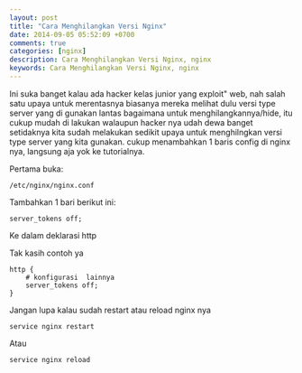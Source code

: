 ```yaml
---
layout: post
title: "Cara Menghilangkan Versi Nginx"
date: 2014-09-05 05:52:09 +0700
comments: true
categories: [nginx]
description: Cara Menghilangkan Versi Nginx, nginx
keywords: Cara Menghilangkan Versi Nginx, nginx
---
```

Ini suka banget kalau ada hacker kelas junior yang exploit" web, nah salah satu upaya untuk merentasnya biasanya mereka melihat dulu versi type server yang di gunakan lantas bagaimana untuk menghilangkannya/hide, itu cukup mudah di lakukan walaupun hacker nya udah dewa banget setidaknya kita sudah melakukan sedikit upaya untuk menghilngkan versi type server yang kita gunakan.  cukup menambahkan 1 baris config di nginx nya, langsung aja yok ke tutorialnya.
<!-- more -->
Pertama buka:
```
/etc/nginx/nginx.conf
```
Tambahkan 1 bari berikut ini:
```
server_tokens off;
```
Ke dalam deklarasi http

Tak kasih contoh ya 
```
http {
    # konfigurasi  lainnya
    server_tokens off;
}
```
Jangan lupa kalau sudah restart atau reload nginx nya 
```
service nginx restart
```
Atau
```
service nginx reload
```